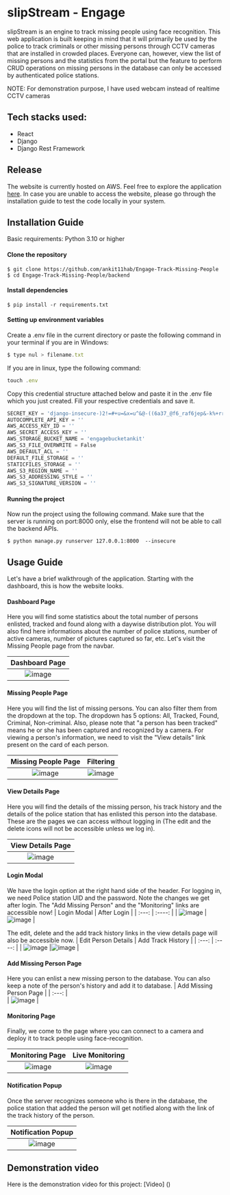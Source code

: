 # slipStream - Engage

slipStream is an engine to track missing people using face recognition. This web application is built keeping in mind that it will primarily be used by the police to track criminals or other missing persons through CCTV cameras that are installed in crowded places. Everyone can, however, view the list of missing persons and the statistics from the portal but the feature to perform CRUD operations on missing persons in the database can only be accessed by authenticated police stations.

NOTE: For demonstration purpose, I have used webcam instead of realtime CCTV cameras


## Tech stacks used:
- React
- Django
- Django Rest Framework

## Release
The website is currently hosted on AWS. Feel free to explore the application [here](http://ankit-guha.me). In case you are unable to access the website, please go through the installation guide to test the code locally in your system.

## Installation Guide

Basic requirements: Python 3.10 or higher

#### Clone the repository

```
$ git clone https://github.com/ankit11hab/Engage-Track-Missing-People
$ cd Engage-Track-Missing-People/backend
```

#### Install dependencies
```
$ pip install -r requirements.txt
```
#### Setting up environment variables
Create a .env file in the current directory or paste the following command in your terminal if you are in Windows:
```javascript
$ type nul > filename.txt
```
If you are in linux, type the following command:
```javascript
touch .env
```
Copy this credential structure attached below and paste it in the .env file which you just created. Fill your respective credentials and save it.
```javascript
SECRET_KEY = 'django-insecure-)2!=#+u=&x=u^&@-((6a37_@f6_raf6jep&-k%+rr!27)b*$(-'
AUTOCOMPLETE_API_KEY = ''
AWS_ACCESS_KEY_ID = ''
AWS_SECRET_ACCESS_KEY = ''
AWS_STORAGE_BUCKET_NAME = 'engagebucketankit'
AWS_S3_FILE_OVERWRITE = False
AWS_DEFAULT_ACL = ''
DEFAULT_FILE_STORAGE = ''
STATICFILES_STORAGE = ''
AWS_S3_REGION_NAME = ''
AWS_S3_ADDRESSING_STYLE = ''
AWS_S3_SIGNATURE_VERSION = ''
```

#### Running the project
Now run the project using the following command. Make sure that the server is running on port:8000 only, else the frontend will not be able to call the backend APIs.
```
$ python manage.py runserver 127.0.0.1:8000  --insecure
```
## Usage Guide
Let's have a brief walkthrough of the application. Starting with the dashboard, this is how the website looks.
#### Dashboard Page
Here you will find some statistics about the total number of persons enlisted, tracked and found along with a daywise distribution plot. You will also find here informations about the number of police stations, number of active cameras, number of pictures captured so far, etc. Let's visit the Missing People page from the navbar.

| Dashboard Page     | 
| :---:        |   
| ![image]()      |

#### Missing People Page
Here you will find the list of missing persons. You can also filter them from the dropdown at the top. The dropdown has 5 options: All, Tracked, Found, Criminal, Non-criminal. Also, please note that "a person has been tracked" means he or she has been captured and recognized by a camera. For viewing a person's information, we need to visit the "View details" link present on the card of each person.

| Missing People Page     | Filtering |
| :---:        |    :----:   |
| ![image]()      |![image]()    | 

#### View Details Page
Here you will find the details of the missing person, his track history and the details of the police station that has enlisted this person into the database. These are the pages we can access without logging in (The edit and the delete icons will not be accessible unless we log in).

| View Details Page     | 
| :---:        |   
| ![image]()      |

#### Login Modal
We have the login option at the right hand side of the header. For logging in, we need Police station UID and the password. Note the changes we get after login. The "Add Missing Person" and the "Monitoring" links are accessible now!
| Login Modal     | After Login |
| :---:       |    :----:   |
| ![image]()      |![image]()    | 

The edit, delete and the add track history links in the view details page will also be accessible now.
| Edit Person Details     | Add Track History |
| :---:        |    :----:   |
| ![image]()      |![image]()    | 

#### Add Missing Person Page
Here you can enlist a new missing person to the database. You can also keep a note of the person's history and add it to database.
| Add Missing Person Page     | 
| :---:        |   
| ![image]()      |

#### Monitoring Page
Finally, we come to the page where you can connect to a camera and deploy it to track people using face-recognition.

| Monitoring Page    | Live Monitoring |
| :---:        |    :----:   |
| ![image]()      |![image]()    | 

#### Notification Popup

Once the server recognizes someone who is there in the database, the police station that added the person will get notified along with the link of the track history of the person.

| Notification Popup     | 
| :---:        |   
| ![image]()      |

## Demonstration video
Here is the demonstration video for this project: 
[Video] ()

